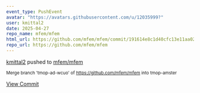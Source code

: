 ```yaml
---
event_type: PushEvent
avatar: "https://avatars.githubusercontent.com/u/12035999?"
user: kmittal2
date: 2025-04-27
repo_name: mfem/mfem
html_url: https://github.com/mfem/mfem/commit/191614e8c1d40cfc13e11aa02407ccdb53fc140b
repo_url: https://github.com/mfem/mfem
---
```


<a href='https://github.com/kmittal2' target='_blank'>kmittal2</a> pushed to <a href='https://github.com/mfem/mfem' target='_blank'>mfem/mfem</a>

<small>Merge branch 'tmop-ad-wcuo' of https://github.com/mfem/mfem into tmop-amster</small>

<a href='https://github.com/mfem/mfem/commit/191614e8c1d40cfc13e11aa02407ccdb53fc140b' target='_blank'>View Commit</a>